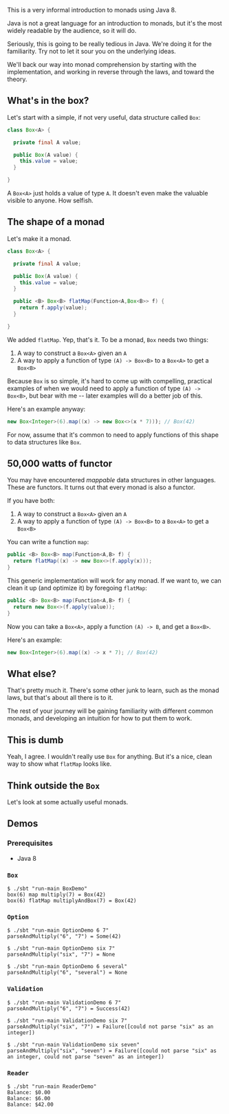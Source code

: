 This is a very informal introduction to monads using Java 8.

Java is not a great language for an introduction to monads, but it's
the most widely readable by the audience, so it will do.

Seriously, this is going to be really tedious in Java.  We're doing it
for the familiarity.  Try not to let it sour you on the underlying
ideas.

We'll back our way into monad comprehension by starting with the
implementation, and working in reverse through the laws, and toward the
theory.

## What's in the box?

Let's start with a simple, if not very useful, data structure called
`Box`:

```java
class Box<A> {

  private final A value;

  public Box(A value) {
    this.value = value;
  }

}
```

A `Box<A>` just holds a value of type `A`.  It doesn't even make the
valuable visible to anyone.  How selfish.

## The shape of a monad

Let's make it a monad.

```java
class Box<A> {

  private final A value;

  public Box(A value) {
    this.value = value;
  }

  public <B> Box<B> flatMap(Function<A,Box<B>> f) {
    return f.apply(value);
  }

}
```

We added `flatMap`.  Yep, that's it.  To be a monad, `Box` needs two
things:

1. A way to construct a `Box<A>` given an `A`
1. A way to apply a function of type `(A) -> Box<B>` to a `Box<A>` to
   get a `Box<B>`

Because `Box` is so simple, it's hard to come up with compelling,
practical examples of when we would need to apply a function of type
`(A) -> Box<B>`, but bear with me -- later examples will do a better job
of this.

Here's an example anyway:

```java
new Box<Integer>(6).map((x) -> new Box<>(x * 7))); // Box(42)
```

For now, assume that it's common to need to apply functions of this
shape to data structures like `Box`.

## 50,000 watts of functor

You may have encountered *mappable* data structures in other languages.
These are functors.  It turns out that every monad is also a functor.

If you have both:

1. A way to construct a `Box<A>` given an `A`
1. A way to apply a function of type `(A) -> Box<B>` to a `Box<A>` to
   get a `Box<B>`

You can write a function `map`:

```java
public <B> Box<B> map(Function<A,B> f) {
  return flatMap((x) -> new Box<>(f.apply(x)));
}
```

This generic implementation will work for any monad.  If we want to, we
can clean it up (and optimize it) by foregoing `flatMap`:

```java
public <B> Box<B> map(Function<A,B> f) {
  return new Box<>(f.apply(value));
}
```

Now you can take a `Box<A>`, apply a function `(A) -> B`, and get a
`Box<B>`.

Here's an example:

```java
new Box<Integer>(6).map((x) -> x * 7); // Box(42)
```

## What else?

That's pretty much it.  There's some other junk to learn, such as the
monad laws, but that's about all there is to it.

The rest of your journey will be gaining familiarity with different
common monads, and developing an intuition for how to put them to work.

## This is dumb

Yeah, I agree.  I wouldn't really use `Box` for anything.  But it's a
nice, clean way to show what `flatMap` looks like.

## Think outside the `Box`

Let's look at some actually useful monads.

## Demos

### Prerequisites

* Java 8

### `Box`

```
$ ./sbt "run-main BoxDemo"
box(6) map multiply(7) = Box(42)
box(6) flatMap multiplyAndBox(7) = Box(42)
```

### `Option`

```
$ ./sbt "run-main OptionDemo 6 7"
parseAndMultiply("6", "7") = Some(42)
```

```
$ ./sbt "run-main OptionDemo six 7"
parseAndMultiply("six", "7") = None
```

```
$ ./sbt "run-main OptionDemo 6 several"
parseAndMultiply("6", "several") = None
```

### `Validation`

```
$ ./sbt "run-main ValidationDemo 6 7"
parseAndMultiply("6", "7") = Success(42)
```

```
$ ./sbt "run-main ValidationDemo six 7"
parseAndMultiply("six", "7") = Failure([could not parse "six" as an integer])
```

```
$ ./sbt "run-main ValidationDemo six seven"
parseAndMultiply("six", "seven") = Failure([could not parse "six" as an integer, could not parse "seven" as an integer])
```

### `Reader`

```
$ ./sbt "run-main ReaderDemo"
Balance: $0.00
Balance: $6.00
Balance: $42.00
```
